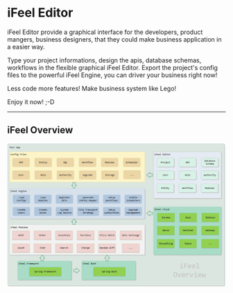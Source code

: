 #  iFeel Editor

iFeel Editor provide a graphical interface for the developers, product mangers, business designers, that they could make business application in a easier way. 

Type your project informations, design the apis, database schemas, workflows in the flexible graphical iFeel Editor. Export the project's config files to the powerful  iFeel Engine, you can driver your business right now!

Less code more features!  Make business system like Lego!

Enjoy it now! ;-D

------

## iFeel Overview

![ifeel-overview](images/ifeel-overview.jpg)



